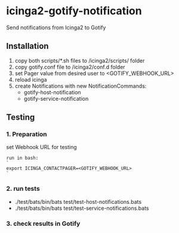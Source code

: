 # icinga2-gotify-notification
Send notifications from Icinga2 to Gotify

## Installation

1. copy both scripts/*.sh files to /icinga2/scripts/ folder
2. copy gotify.conf file to /icinga2/conf.d folder
3. set Pager value from desired user to <GOTIFY_WEBHOOK_URL>
4. reload icinga
5. create Notifications with new NotificationCommands:
    - gotify-host-notification
    - gotify-service-notification

## Testing

### 1. Preparation
set Webhook URL for testing

    run in bash:
    `    
    export ICINGA_CONTACTPAGER=<GOTIFY_WEBHOOK_URL>
    `
### 2. run tests
- ./test/bats/bin/bats test/test-host-notifications.bats
- ./test/bats/bin/bats test/test-service-notifications.bats

### 3. check results in Gotify